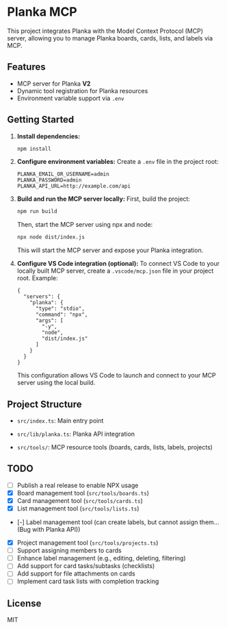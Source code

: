 # Planka MCP

This project integrates Planka with the Model Context Protocol (MCP) server, allowing you to manage Planka boards, cards, lists, and labels via MCP.

## Features
- MCP server for Planka **V2**
- Dynamic tool registration for Planka resources
- Environment variable support via `.env`

## Getting Started

1. **Install dependencies:**
   ```bash
   npm install
   ```

2. **Configure environment variables:**
   Create a `.env` file in the project root:
   ```env
   PLANKA_EMAIL_OR_USERNAME=admin
   PLANKA_PASSWORD=admin
   PLANKA_API_URL=http://example.com/api
   ```

3. **Build and run the MCP server locally:**
   First, build the project:
   ```bash
   npm run build
   ```
   Then, start the MCP server using npx and node:
   ```bash
   npx node dist/index.js
   ```
   This will start the MCP server and expose your Planka integration.

4. **Configure VS Code integration (optional):**
   To connect VS Code to your locally built MCP server, create a `.vscode/mcp.json` file in your project root. Example:
   ```jsonc
   {
     "servers": {
       "planka": {
         "type": "stdio",
         "command": "npx",
         "args": [
           "-y",
           "node",
           "dist/index.js"
         ]
       }
     }
   }
   ```
   This configuration allows VS Code to launch and connect to your MCP server using the local build.

## Project Structure
- `src/index.ts`: Main entry point
- `src/lib/planka.ts`: Planka API integration

- `src/tools/`: MCP resource tools (boards, cards, lists, labels, projects)

## TODO

- [ ] Publish a real release to enable NPX usage
- [x] Board management tool (`src/tools/boards.ts`)
- [x] Card management tool (`src/tools/cards.ts`)
- [x] List management tool (`src/tools/lists.ts`)
- [-] Label management tool (can create labels, but cannot assign them... (Bug with Planka API))
- [x] Project management tool (`src/tools/projects.ts`)
- [ ] Support assigning members to cards
- [ ] Enhance label management (e.g., editing, deleting, filtering)
- [ ] Add support for card tasks/subtasks (checklists)
- [ ] Add support for file attachments on cards
- [ ] Implement card task lists with completion tracking

## License
MIT
